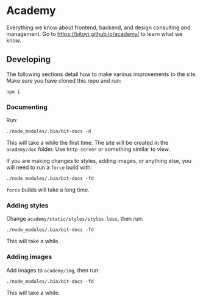 # Academy


Everything we know about frontend, backend, and design consulting and management.  Go to
https://bitovi.github.io/academy/ to learn what we know.


## Developing

The following sections detail how to make various improvements to the site.  Make sure you
have cloned this repo and run:

```
npm i
```

### Documenting

Run:

```
./node_modules/.bin/bit-docs -d
```

This will take a while the first time.  The site will be created in
the `academy/doc` folder.  Use `http-server` or something similar to view.

If you are making changes to styles, adding images, or anything else, you will need to run
a `force` build with:

```
./node_modules/.bin/bit-docs -fd
```

`force` builds will take a long time.

### Adding styles

Change `academy/static/styles/styles.less`, then run:

```
./node_modules/.bin/bit-docs -fd
```

This will take a while.


### Adding images

Add images to `academy/img`, then run:

```
./node_modules/.bin/bit-docs -fd
```

This will take a while.

